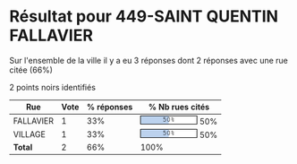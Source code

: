 # Résultat pour 449-SAINT QUENTIN FALLAVIER

Sur l'ensemble de la ville il y a eu 3 réponses dont 2 réponses avec une rue citée (66%)

2 points noirs identifiés

| Rue | Vote | % réponses | % Nb rues cités|
|-----|------|------------|----------------|
| FALLAVIER | 1 | 33% | <img src="../../img/bar_50.gif" />&nbsp;50%|
| VILLAGE | 1 | 33% | <img src="../../img/bar_50.gif" />&nbsp;50%|
| **Total** | 2 | 66% | 100%|
